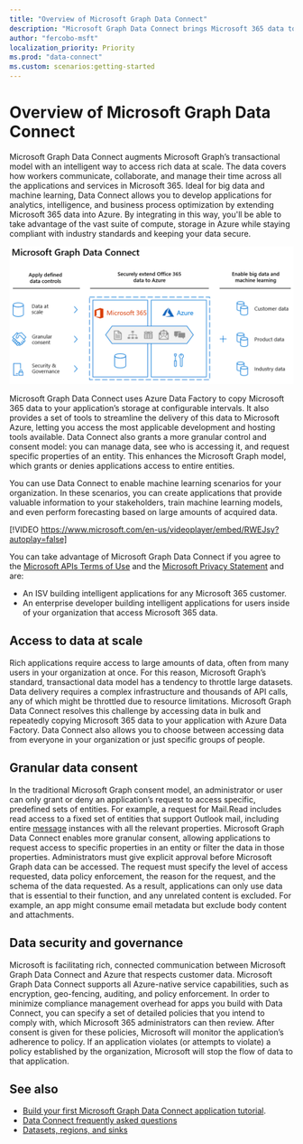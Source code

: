 ```yaml
---
title: "Overview of Microsoft Graph Data Connect"
description: "Microsoft Graph Data Connect brings Microsoft 365 data to Microsoft Azure, which gives you access to the best development and hosting tools to work with this data."
author: "fercobo-msft"
localization_priority: Priority
ms.prod: "data-connect"
ms.custom: scenarios:getting-started
---
```


# Overview of Microsoft Graph Data Connect

Microsoft Graph Data Connect augments Microsoft Graph’s transactional model with an intelligent way to access rich data at scale. The data covers how workers communicate, collaborate, and manage their time across all the applications and services in Microsoft 365. Ideal for big data and machine learning, Data Connect allows you to develop applications for analytics, intelligence, and business process optimization by extending Microsoft 365 data into Azure. By integrating in this way, you'll be able to take advantage of the vast suite of compute, storage in Azure while staying compliant with industry standards and keeping your data secure.

![An image that shows the applied data controls between Microsoft 365 data into the Azure cloud, as well as the output data.](images/data-connect-mgdc-capabilities.png)

Microsoft Graph Data Connect uses Azure Data Factory to copy Microsoft 365 data to your application’s storage at configurable intervals. It also provides a set of tools to streamline the delivery of this data to Microsoft Azure, letting you access the most applicable development and hosting tools available. Data Connect also grants a more granular control and consent model: you can manage data, see who is accessing it, and request specific properties of an entity. This enhances the Microsoft Graph model, which grants or denies applications access to entire entities.

You can use Data Connect to enable machine learning scenarios for your organization. In these scenarios, you can create applications that provide valuable information to your stakeholders, train machine learning models, and even perform forecasting based on large amounts of acquired data.

<!--<iframe class="video-iframe" style="width: 960px; height: 540px;" frameborder="0" allowfullscreen="true" src="https://www.microsoft.com/en-us/videoplayer/embed/RWEJsy?autoplay=false"> </iframe>-->

[!VIDEO https://www.microsoft.com/en-us/videoplayer/embed/RWEJsy?autoplay=false]

You can take advantage of Microsoft Graph Data Connect if you agree to the [Microsoft APIs Terms of Use](/legal/microsoft-apis/terms-of-use?context=/graph/context) and the [Microsoft Privacy Statement](https://go.microsoft.com/fwlink/p/?LinkId=123161) and are:

- An ISV building intelligent applications for any Microsoft 365 customer.
- An enterprise developer building intelligent applications for users inside of your organization that access Microsoft 365 data.

## Access to data at scale

Rich applications require access to large amounts of data, often from many users in your organization at once. For this reason, Microsoft Graph’s standard, transactional data model has a tendency to throttle large datasets. Data delivery requires a complex infrastructure and thousands of API calls, any of which might be throttled due to resource limitations. Microsoft Graph Data Connect resolves this challenge by accessing data in bulk and repeatedly copying Microsoft 365 data to your application with Azure Data Factory. Data Connect also allows you to choose between accessing data from everyone in your organization or just specific groups of people.

## Granular data consent

In the traditional Microsoft Graph consent model, an administrator or user can only grant or deny an application’s request to access specific, predefined sets of entities. For example, a request for Mail.Read includes read access to a fixed set of entities that support Outlook mail, including entire [message](/graph/api/resources/message?view=graph-rest-1.0) instances with all the relevant properties. Microsoft Graph Data Connect enables more granular consent, allowing applications to request access to specific properties in an entity or filter the data in those properties. Administrators must give explicit approval before Microsoft Graph data can be accessed. The request must specify the level of access requested, data policy enforcement, the reason for the request, and the schema of the data requested. As a result, applications can only use data that is essential to their function, and any unrelated content is excluded. For example, an app might consume email metadata but exclude body content and attachments.

## Data security and governance

Microsoft is facilitating rich, connected communication between Microsoft Graph Data Connect and Azure that respects customer data. Microsoft Graph Data Connect supports all Azure-native service capabilities, such as encryption, geo-fencing, auditing, and policy enforcement. In order to minimize compliance management overhead for apps you build with Data Connect, you can specify a set of detailed policies that you intend to comply with, which Microsoft 365 administrators can then review. After consent is given for these policies, Microsoft will monitor the application’s adherence to policy. If an application violates (or attempts to violate) a policy established by the organization, Microsoft will stop the flow of data to that application.

## See also

- [Build your first Microsoft Graph Data Connect application tutorial](data-connect-quickstart.yml).
- [Data Connect frequently asked questions](data-connect-faq.md)
- [Datasets, regions, and sinks](data-connect-datasets.md)
